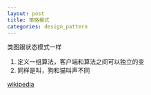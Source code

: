 ```yaml
---
layout: post
title: 策略模式
categories: design_pattern
---
```


类图跟状态模式一样

1.  定义一组算法，客户端和算法之间可以独立的变
2.  同样是叫，狗和猫叫声不同

[wikipedia](https://en.wikipedia.org/wiki/Strategy_pattern) 
